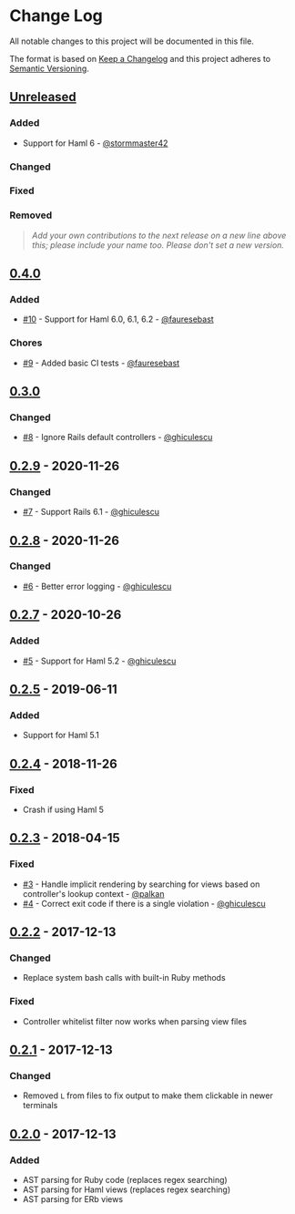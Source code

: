 # Change Log
All notable changes to this project will be documented in this file.

The format is based on [Keep a Changelog](http://keepachangelog.com/)
and this project adheres to [Semantic Versioning](http://semver.org/).

## [Unreleased]
### Added

- Support for Haml 6 - [@stormmaster42](https://github.com/stormmaster42)

### Changed

### Fixed

### Removed

> _Add your own contributions to the next release on a new line above this; please include your name too._
> _Please don't set a new version._

## [0.4.0]
### Added
- [#10](https://github.com/daveallie/rails-route-checker/pull/10) - Support for Haml 6.0, 6.1, 6.2 - [@fauresebast](https://github.com/fauresebast)

### Chores
- [#9](https://github.com/daveallie/rails-route-checker/pull/9) - Added basic CI tests - [@fauresebast](https://github.com/fauresebast)

## [0.3.0]
### Changed
- [#8](https://github.com/daveallie/rails-route-checker/pull/8) - Ignore Rails default controllers - [@ghiculescu](https://github.com/ghiculescu)

## [0.2.9] - 2020-11-26
### Changed
- [#7](https://github.com/daveallie/rails-route-checker/pull/7) - Support Rails 6.1 - [@ghiculescu](https://github.com/ghiculescu)

## [0.2.8] - 2020-11-26
### Changed
- [#6](https://github.com/daveallie/rails-route-checker/pull/6) - Better error logging - [@ghiculescu](https://github.com/ghiculescu)

## [0.2.7] - 2020-10-26
### Added
- [#5](https://github.com/daveallie/rails-route-checker/pull/5) - Support for Haml 5.2 - [@ghiculescu](https://github.com/ghiculescu)

## [0.2.5] - 2019-06-11
### Added
- Support for Haml 5.1

## [0.2.4] - 2018-11-26
### Fixed
- Crash if using Haml 5

## [0.2.3] - 2018-04-15
### Fixed
- [#3](https://github.com/daveallie/rails-route-checker/pull/3) - Handle implicit rendering by searching for views based on controller's lookup context - [@palkan](https://github.com/palkan)
- [#4](https://github.com/daveallie/rails-route-checker/pull/4) - Correct exit code if there is a single violation - [@ghiculescu](https://github.com/ghiculescu)

## [0.2.2] - 2017-12-13
### Changed
- Replace system bash calls with built-in Ruby methods

### Fixed
- Controller whitelist filter now works when parsing view files

## [0.2.1] - 2017-12-13
### Changed
- Removed `L` from files to fix output to make them clickable in newer terminals

## [0.2.0] - 2017-12-13
### Added
- AST parsing for Ruby code (replaces regex searching)
- AST parsing for Haml views (replaces regex searching)
- AST parsing for ERb views

[Unreleased]: https://github.com/daveallie/rails-route-checker/compare/0.4.0...HEAD
[0.4.0]: https://github.com/daveallie/rails-route-checker/compare/0.3.0...0.4.0
[0.3.0]: https://github.com/daveallie/rails-route-checker/compare/0.2.9...0.3.0
[0.2.9]: https://github.com/daveallie/rails-route-checker/compare/0.2.8...0.2.9
[0.2.8]: https://github.com/daveallie/rails-route-checker/compare/0.2.7...0.2.8
[0.2.7]: https://github.com/daveallie/rails-route-checker/compare/0.2.5...0.2.7
[0.2.5]: https://github.com/daveallie/rails-route-checker/compare/0.2.4...0.2.5
[0.2.4]: https://github.com/daveallie/rails-route-checker/compare/0.2.3...0.2.4
[0.2.3]: https://github.com/daveallie/rails-route-checker/compare/0.2.2...0.2.3
[0.2.2]: https://github.com/daveallie/rails-route-checker/compare/0.2.1...0.2.2
[0.2.1]: https://github.com/daveallie/rails-route-checker/compare/0.2.0...0.2.1
[0.2.0]: https://github.com/daveallie/rails-route-checker/compare/0.1.1...0.2.0
